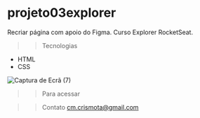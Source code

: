 # projeto03explorer

Recriar página com apoio do Figma. Curso Explorer RocketSeat.

>>Tecnologias
- HTML
- CSS

![Captura de Ecrã (7)](https://user-images.githubusercontent.com/110698111/194782421-3ade755e-3239-4793-92f1-dac8da8e69b1.png)

>>Para acessar

>>Contato
cm.crismota@gmail.com

